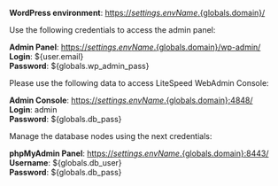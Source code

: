 **WordPress environment**: [https://${settings.envName}.${globals.domain}/](https://${settings.envName}.${globals.domain}/)

Use the following credentials to access the admin panel:

**Admin Panel**: [https://${settings.envName}.${globals.domain}/wp-admin/](https://${settings.envName}.${globals.domain}/wp-admin/)  
**Login**: ${user.email}  
**Password**: ${globals.wp_admin_pass}  

Please use the following data to access LiteSpeed WebAdmin Console:

**Admin Console**: [https://${settings.envName}.${globals.domain}:4848/](https://${settings.envName}.${globals.domain}:4848/)   
**Login**: admin    
**Password**: ${globals.db_pass}  

Manage the database nodes using the next credentials:

**phpMyAdmin Panel**: [https://${settings.envName}.${globals.domain}:8443/](https://${settings.envName}.${globals.domain}:8443/)  
**Username**: ${globals.db_user}    
**Password**: ${globals.db_pass}  
